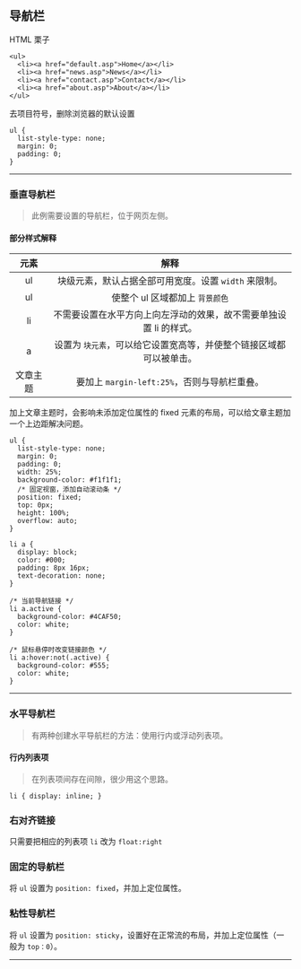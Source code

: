 ## 导航栏

HTML 栗子
```
<ul>
  <li><a href="default.asp">Home</a></li>
  <li><a href="news.asp">News</a></li>
  <li><a href="contact.asp">Contact</a></li>
  <li><a href="about.asp">About</a></li>
</ul>
```  
去项目符号，删除浏览器的默认设置  
```
ul {
  list-style-type: none;
  margin: 0;
  padding: 0;
}
```

----  
### 垂直导航栏  
> 此例需要设置的导航栏，位于网页左侧。

#### 部分样式解释  
元素 | 解释 
 :-: | :-: 
 ul | 块级元素，默认占据全部可用宽度。设置 `width` 来限制。
 ul | 使整个 ul 区域都加上 `背景颜色`
 li | 不需要设置在水平方向上向左浮动的效果，故不需要单独设置 li 的样式。
 a | 设置为 `块元素`，可以给它设置宽高等，并使整个链接区域都可以被单击。  
 文章主题 | 要加上 `margin-left:25%`，否则与导航栏重叠。  

加上文章主题时，会影响未添加定位属性的 fixed 元素的布局，可以给文章主题加一个上边距解决问题。

```
ul {
  list-style-type: none;
  margin: 0;
  padding: 0;
  width: 25%;
  background-color: #f1f1f1;
  /* 固定视窗，添加自动滚动条 */
  position: fixed;
  top: 0px;
  height: 100%;
  overflow: auto;
}

li a {
  display: block;
  color: #000;
  padding: 8px 16px;
  text-decoration: none;
}

/* 当前导航链接 */
li a.active {
  background-color: #4CAF50;
  color: white;
}

/* 鼠标悬停时改变链接颜色 */
li a:hover:not(.active) {
  background-color: #555;
  color: white;
}
```

----  
### 水平导航栏  
> 有两种创建水平导航栏的方法：使用行内或浮动列表项。  

#### 行内列表项
> 在列表项间存在间隙，很少用这个思路。  
```
li { display: inline; }
```

### 右对齐链接
只需要把相应的列表项 `li` 改为 `float:right`

### 固定的导航栏
将 `ul` 设置为 `position: fixed`，并加上定位属性。  

### 粘性导航栏  
将 `ul` 设置为 `position: sticky`，设置好在正常流的布局，并加上定位属性（一般为 `top：0`）。  

----




